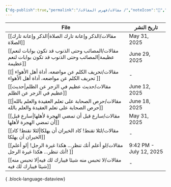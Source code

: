```yaml
---
{"dg-publish":true,"permalink":"/مقالات/فهرس المقالات /","noteIcon":"📑","created":"2025-07-08T00:07:25.210+03:00","updated":"2025-07-13T19:11:19.463+03:00"}
---
```


| File                                                                                                       | تاريخ النشر             |
| ---------------------------------------------------------------------------------------------------------- | ----------------------- |
| [[مقالات/الذكر وإعانة تارك الصلاة\|الذكر وإعانة تارك الصلاة]]                                           | May 31, 2025            |
| [[مقالات/المصائب وحتى الذنوب قد تكون بوابات لنعم عظيمة\|المصائب وحتى الذنوب قد تكون بوابات لنعم عظيمة]] | June 29, 2025           |
| [[مقالات/تحريف الكلم عن مواضعه، أداة أهل الأهواء \|تحريف الكلم عن مواضعه، أداة أهل الأهواء ]]           | \-                      |
| [[مقالات/حديث عظيم في الزجر عن الظلم\|حديث عظيم في الزجر عن الظلم]]                                     | June 12, 2025           |
| [[مقالات/حرص الصحابة على تعلم العقيدة والعلم بالله\|حرص الصحابة على تعلم العقيدة والعلم بالله]]         | June 18, 2025           |
| [[مقالات/سارع قبل أن تمضي الهجرة لأهلها\|سارع قبل أن تمضي الهجرة لأهلها]]                               | May 31, 2025            |
| [[مقالات/لئلا تقنط! كاد الخيران أن يهلكا\|لئلا تقنط! كاد الخيران أن يهلكا]]                             | \-                      |
| [[مقالات/لو أعلم أنك تنظر... هكذا غيرة الرجل! \|لو أعلم أنك تنظر... هكذا غيرة الرجل! ]]                 | 9:42 PM - July 12, 2025 |
| [[مقالات/لا تحبس منه شيئا فيبارك لك فيه\|لا تحبس منه شيئا فيبارك لك فيه]]                               | \-                      |

{ .block-language-dataview}
